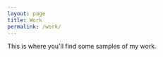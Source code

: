 ```yaml
---
layout: page
title: Work
permalink: /work/
---
```


This is where you'll find some samples of my work.
